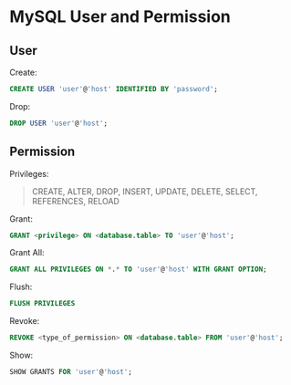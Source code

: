 # MySQL User and Permission

## User

Create:
```sql
CREATE USER 'user'@'host' IDENTIFIED BY 'password';
```

Drop:
```sql
DROP USER 'user'@'host';
```

## Permission

Privileges:

> CREATE, ALTER, DROP, INSERT, UPDATE, DELETE, SELECT, REFERENCES, RELOAD

Grant:
```sql
GRANT <privilege> ON <database.table> TO 'user'@'host';
```

Grant All:
```sql
GRANT ALL PRIVILEGES ON *.* TO 'user'@'host' WITH GRANT OPTION;
```

Flush:
```sql
FLUSH PRIVILEGES
```

Revoke:
```sql
REVOKE <type_of_permission> ON <database.table> FROM 'user'@'host';
```

Show:
```sql
SHOW GRANTS FOR 'user'@'host';
```
